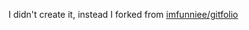 <p>I didn't create it, instead I forked from <a href="https://github.com/imfunniee/gitfolio">imfunniee/gitfolio</a></p>
